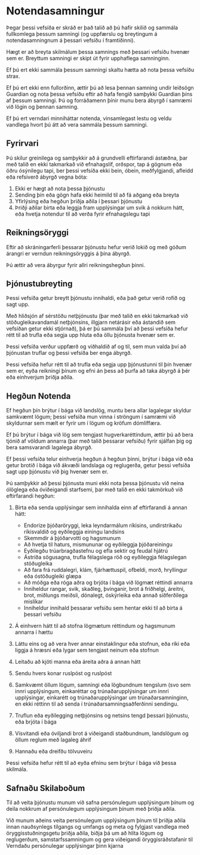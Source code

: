 # Notendasamningur

Þegar þessi vefsíða er skráð er það talið að þú hafir skilið og sammála fullkomlega þessum samningi (og uppfærslu og breytingum á notendasamningnum á þessari vefsíðu í framtíðinni).

Hægt er að breyta skilmálum þessa samnings með þessari vefsíðu hvenær sem er. Breyttum samningi er skipt út fyrir upphaflega samninginn.

Ef þú ert ekki sammála þessum samningi skaltu hætta að nota þessa vefsíðu strax.

Ef þú ert ekki enn fullorðinn, ættir þú að lesa þennan samning undir leiðsögn Guardian og nota þessa vefsíðu eftir að hafa fengið samþykki Guardian þíns af þessum samningi. Þú og forráðamenn þínir munu bera ábyrgð í samræmi við lögin og þennan samning.

Ef þú ert verndari minniháttar notenda, vinsamlegast lestu og veldu vandlega hvort þú átt að vera sammála þessum samningi.

## Fyrirvari

Þú skilur greinilega og samþykkir að á grundvelli eftirfarandi ástæðna, þar með talið en ekki takmarkað við efnahagslíf, orðspor, tap á gögnum eða öðru ósýnilegu tapi, ber þessi vefsíða ekki bein, óbein, meðfylgjandi, afleidd eða refsiverð ábyrgð vegna bóta:

1. Ekki er hægt að nota þessa þjónustu
1. Sending þín eða gögn hafa ekki heimild til að fá aðgang eða breyta
1. Yfirlýsing eða hegðun þriðja aðila í þessari þjónustu
1. Þriðji aðilar birta eða leggja fram upplýsingar um svik á nokkurn hátt, eða hvetja notendur til að verða fyrir efnahagslegu tapi

## Reikningsöryggi

Eftir að skráningarferli þessarar þjónustu hefur verið lokið og með góðum árangri er verndun reikningsöryggis á þína ábyrgð.

Þú ættir að vera ábyrgur fyrir allri reikningshegðun þinni.

## Þjónustubreyting

Þessi vefsíða getur breytt þjónustu innihaldi, eða það getur verið rofið og sagt upp.

Með hliðsjón af sérstöðu netþjónustu (þar með talið en ekki takmarkað við stöðugleikavandamál netþjónsins, illgjarn netárásir eða ástandið sem vefsíðan getur ekki stjórnað), þá er þú sammála því að þessi vefsíða hefur rétt til að trufla eða segja upp hluta eða öllu þjónusta hvenær sem er.

Þessi vefsíða verður uppfærð og viðhaldið af og til, sem mun valda því að þjónustan truflar og þessi vefsíða ber enga ábyrgð.

Þessi vefsíða hefur rétt til að trufla eða segja upp þjónustunni til þín hvenær sem er, eyða reikningi þínum og efni án þess að þurfa að taka ábyrgð á þér eða einhverjum þriðja aðila.

## Hegðun Notenda

Ef hegðun þín brýtur í bága við landslög, muntu bera allar lagalegar skyldur samkvæmt lögum; þessi vefsíða mun vinna í ströngum í samræmi við skyldurnar sem mælt er fyrir um í lögum og kröfum dómlíffæra.

Ef þú brýtur í bága við lög sem tengjast hugverkaréttindum, ættir þú að bera tjónið af völdum annarra (þar með talið þessarar vefsíðu) fyrir sjálfan þig og bera samsvarandi lagalega ábyrgð.

Ef þessi vefsíða telur einhverja hegðun á hegðun þinni, brýtur í bága við eða getur brotið í bága við ákvæði landslaga og reglugerða, getur þessi vefsíða sagt upp þjónustu við þig hvenær sem er.

Þú samþykkir að þessi þjónusta muni ekki nota þessa þjónustu við neina ólöglega eða óviðeigandi starfsemi, þar með talið en ekki takmörkuð við eftirfarandi hegðun:

1. Birta eða senda upplýsingar sem innihalda einn af eftirfarandi á annan hátt:

   * Endorize þjóðaröryggi, leka leyndarmálum ríkisins, undirstrikaðu ríkisvaldið og eyðileggja einingu landsins
   * Skemmdir á þjóðarvotti og hagsmunum
   * Að hvetja til haturs, mismununar og eyðileggja þjóðareiningu
   * Eyðilegðu trúarbragðastefnu og efla sektir og feudal hjátrú
   * Ástríða sögusagna, trufla félagslega röð og eyðileggja félagslegan stöðugleika
   * Að fara frá ruddalegri, klám, fjárhættuspil, ofbeldi, morð, hryllingur eða óstöðugleiki glæpa
   * Að móðga eða róga aðra og brjóta í bága við lögmæt réttindi annarra
   * Inniheldur rangar, svik, skaðleg, þvinganir, brot á friðhelgi, áreitni, brot, miðlungs meiðsli, dónalegt, óskýrleika eða annað siðferðilega mislíkar
   * Inniheldur innihald þessarar vefsíðu sem hentar ekki til að birta á þessari vefsíðu

1. Á einhvern hátt til að stofna lögmætum réttindum og hagsmunum annarra í hættu
1. Láttu eins og að vera hver annar einstaklingur eða stofnun, eða ríki eða liggja á hræsni eða lygar sem tengjast neinum eða stofnun
1. Leitaðu að kjöti manna eða áreita aðra á annan hátt
1. Sendu hvers konar ruslpóst og ruslpóst
1. Samkvæmt öllum lögum, samningi eða lögbundnum tengslum (svo sem innri upplýsingum, einkaréttar og trúnaðarupplýsingar um innri upplýsingar, einkarétt og trúnaðarupplýsingar um trúnaðarsamninginn, en ekki réttinn til að senda í trúnaðarsamningsaðferðinni sendingu.
1. Truflun eða eyðilegging netþjónsins og netsins tengd þessari þjónustu, eða brjóta í bága
1. Vísvitandi eða óviljandi brot á viðeigandi staðbundnum, landslögum og öllum reglum með lagaleg áhrif
1. Hannaðu eða dreifðu tölvuveiru

Þessi vefsíða hefur rétt til að eyða efninu sem brýtur í bága við þessa skilmála.

## Safnaðu Skilaboðum

Til að veita þjónustu munum við safna persónulegum upplýsingum þínum og deila nokkrum af persónulegum upplýsingum þínum með þriðja aðila.

Við munum aðeins veita persónulegum upplýsingum þínum til þriðja aðila innan nauðsynlegs tilgangs og umfangs og meta og fylgjast vandlega með öryggisstuðningsgetu þriðja aðila, biðja þá um að hlíta lögum og reglugerðum, samstarfssamningum og gera viðeigandi öryggisráðstafanir til Verndaðu persónulegar upplýsingar þinn kjarna